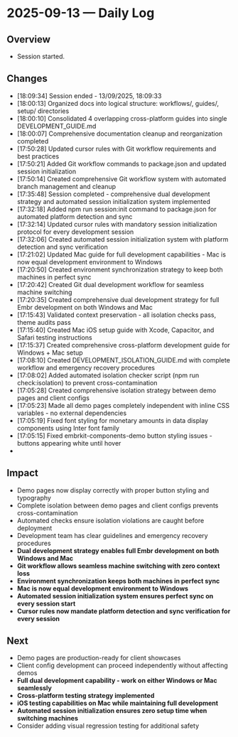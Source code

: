# 2025-09-13 — Daily Log

## Overview
- Session started.

## Changes
- [18:09:34] Session ended - 13/09/2025, 18:09:33
- [18:00:13] Organized docs into logical structure: workflows/, guides/, setup/ directories
- [18:00:10] Consolidated 4 overlapping cross-platform guides into single DEVELOPMENT_GUIDE.md
- [18:00:07] Comprehensive documentation cleanup and reorganization completed
- [17:50:28] Updated cursor rules with Git workflow requirements and best practices
- [17:50:21] Added Git workflow commands to package.json and updated session initialization
- [17:50:14] Created comprehensive Git workflow system with automated branch management and cleanup
- [17:35:48] Session completed - comprehensive dual development strategy and automated session initialization system implemented
- [17:32:18] Added npm run session:init command to package.json for automated platform detection and sync
- [17:32:14] Updated cursor rules with mandatory session initialization protocol for every development session
- [17:32:06] Created automated session initialization system with platform detection and sync verification
- [17:21:02] Updated Mac guide for full development capabilities - Mac is now equal development environment to Windows
- [17:20:50] Created environment synchronization strategy to keep both machines in perfect sync
- [17:20:42] Created Git dual development workflow for seamless machine switching
- [17:20:35] Created comprehensive dual development strategy for full Embr development on both Windows and Mac
- [17:15:43] Validated context preservation - all isolation checks pass, theme audits pass
- [17:15:40] Created Mac iOS setup guide with Xcode, Capacitor, and Safari testing instructions
- [17:15:37] Created comprehensive cross-platform development guide for Windows + Mac setup
- [17:08:10] Created DEVELOPMENT_ISOLATION_GUIDE.md with complete workflow and emergency recovery procedures
- [17:08:02] Added automated isolation checker script (npm run check:isolation) to prevent cross-contamination
- [17:05:28] Created comprehensive isolation strategy between demo pages and client configs
- [17:05:23] Made all demo pages completely independent with inline CSS variables - no external dependencies
- [17:05:19] Fixed font styling for monetary amounts in data display components using Inter font family
- [17:05:15] Fixed embrkit-components-demo button styling issues - buttons appearing white until hover
- 

## Impact
- Demo pages now display correctly with proper button styling and typography
- Complete isolation between demo pages and client configs prevents cross-contamination
- Automated checks ensure isolation violations are caught before deployment
- Development team has clear guidelines and emergency recovery procedures
- **Dual development strategy enables full Embr development on both Windows and Mac**
- **Git workflow allows seamless machine switching with zero context loss**
- **Environment synchronization keeps both machines in perfect sync**
- **Mac is now equal development environment to Windows**
- **Automated session initialization system ensures perfect sync on every session start**
- **Cursor rules now mandate platform detection and sync verification for every session**

## Next
- Demo pages are production-ready for client showcases
- Client config development can proceed independently without affecting demos
- **Full dual development capability - work on either Windows or Mac seamlessly**
- **Cross-platform testing strategy implemented**
- **iOS testing capabilities on Mac while maintaining full development**
- **Automated session initialization ensures zero setup time when switching machines**
- Consider adding visual regression testing for additional safety
